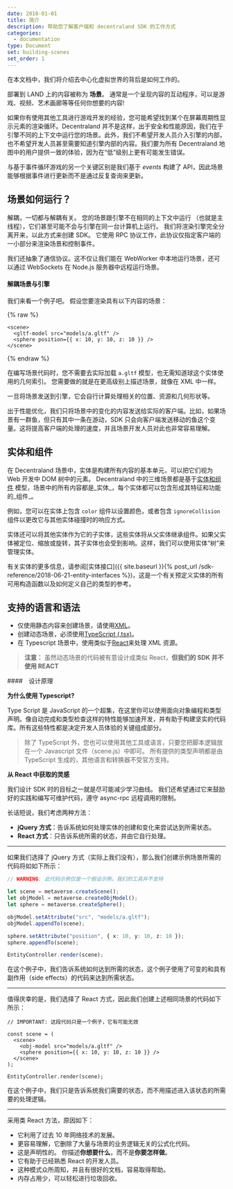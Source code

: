 ```yaml
---
date: 2018-01-01
title: 简介
description: 帮助您了解客户端和 decentraland SDK 的工作方式
categories:
  - documentation
type: Document
set: building-scenes
set_order: 1
---
```


在本文档中，我们将介绍去中心化虚拟世界的背后是如何工作的。

部署到 LAND 上的内容被称为 **场景**。 通常是一个呈现内容的互动程序，可以是游戏、视频、艺术画廊等等任何你想要的内容!

如果你有使用其他工具进行游戏开发的经验，您可能希望找到某个在屏幕周期性显示元素的渲染循环。Decentraland 并不是这样，出于安全和性能原因，我们在于引擎不同的上下文中运行您的场景。此外，我们不希望开发人员介入引擎的内部，也不希望开发人员甚至需要知道引擎内部的内容。我们要为所有 Decentraland 地图中的用户提供一致的体验，因为在“低”级别上更有可能发生错误。

与基于事件循环游戏的另一个关键区别是我们基于 _events_ 构建了 API，因此场景能够根据事件进行更新而不是通过反复查询来更新。

## 场景如何运行？

解耦，一切都与解耦有关。 您的场景跟引擎不在相同的上下文中运行
（也就是主线程），它们甚至可能不会与引擎在同一台计算机上运行。 我们将渲染引擎完全分离开来，以此方式来创建 SDK。 它使用 RPC 协议工作，此协议仅指定客户端的一小部分来渲染场景和控制事件。

我们还抽象了通信协议。这不仅让我们能在 WebWorker 中本地运行场景，还可以通过 WebSockets 在 Node.js 服务器中远程运行场景。

#### 解耦场景与引擎

我们来看一个例子吧。 假设您要渲染具有以下内容的场景：

{% raw %}

```tsx
<scene>
  <gltf-model src="models/a.gltf" />
  <sphere position={{ x: 10, y: 10, z: 10 }} />
</scene>
```

{% endraw %}

在编写场景代码时，您不需要去实际加载 `a.gltf` 模型，也无需知道球这个实体使用的几何索引。 您需要做的就是在更高级别上描述场景，就像在 XML 中一样。

一旦将场景发送到引擎，它会自行计算处理相关的位置、资源和几何形状等。

出于性能优化，我们只将场景中的变化的内容发送给实际的客户端。比如，如果场景有一群鱼，但只有其中一条在游动，SDK 只会向客户端发送移动的鱼这个变量。这将提高客户端的处理的速度，并且场景开发人员对此也非常容易理解。

## 实体和组件

在 Decentraland 场景中，实体是构建所有内容的基本单元，可以把它们视为 Web 开发中 DOM 树中的元素。 Decentraland 中的三维场景都是基于[实体和组件](https://en.wikipedia.org/wiki/Entity%E2%80%93component%E2%80%93system) 模型，场景中的所有内容都是_实体_，每个实体都可以包含形成其特征和功能的_组件_。

例如，您可以在实体上包含 `color` 组件以设置颜色，或者包含 `ignoreCollision` 组件以更改它与其他实体碰撞时的响应方式。

实体还可以将其他实体作为它的子实体，这些实体将从父实体继承组件。如果父实体被定位、缩放或旋转，其子实体也会受到影响。这样，我们可以使用实体“树”来管理实体。

有关实体的更多信息，请参阅[实体接口]({{ site.baseurl }}{% post_url /sdk-reference/2018-06-21-entity-interfaces %})，这是一个有关预定义实体的所有可用构造函数以及如何定义自己的类型的参考。

## 支持的语言和语法

- 仅使用静态内容来创建场景，请使用[XML](https://en.wikipedia.org/wiki/XML)。
- 创建动态场景，必须使用[TypeScript (.tsx)](https://www.typescriptlang.org/docs/handbook/jsx.html)。
- 在 Typescript 场景中，使用类似于[React](https://reactjs.org/docs/hello-world.html)来处理 XML 资源。

> **注意：** 虽然动态场景的代码被有意设计成类似 React，**但我们的 SDK 并不使用 REACT**

####　设计原理

**为什么使用 Typescript?**

Type Script 是 JavaScript 的一个超集，在这里你可以使用面向对象编程和类型声明。像自动完成和类型检查这样的特性能够加速开发，并有助于构建坚实的代码库。所有这些特性都是决定开发人员体验的关键组成部分。

> 除了 TypeScript 外，您也可以使用其他工具或语言，只要您把脚本逻辑放在一个 Javascript 文件（scene.js）中即可。 所有提供的类型声明都是由 TypeScript 生成的，其他语言和转换器不受官方支持。

**从 React 中获取的灵感**

我们设计 SDK 时的目标之一就是尽可能减少学习曲线。 我们还希望通过它来鼓励好的实践和编写可维护代码，遵守 async-rpc 远程调用的限制。

长话短说，我们考虑两种方法：

- **jQuery 方式**：告诉系统如何处理实体的创建和变化来尝试达到所需状态。
- **React 方式**：只告诉系统所需的状态，并由它自行处理。

---

如果我们选择了 jQuery 方式（实际上我们没有），那么我们创建示例场景所需的代码将如如下所示：

```ts
// WARNING: 此代码示例仅是一个假设示例，我们的工具并不支持

let scene = metaverse.createScene();
let objModel = metaverse.createObjModel();
let sphere = metaverse.createSphere();

objModel.setAttribute("src", "models/a.gltf");
objModel.appendTo(scene);

sphere.setAttribute("position", { x: 10, y: 10, z: 10 });
sphere.appendTo(scene);

EntityController.render(scene);
```

在这个例子中，我们告诉系统如何达到所需的状态，这个例子使用了可变的和具有副作用（side effects）的代码来达到所需状态。

---

值得庆幸的是，我们选择了 React 方式，因此我们创建上述相同场景的代码如下所示：

```tsx
// IMPORTANT: 这段代码只是一个例子，它有可能无效

const scene = (
  <scene>
    <obj-model src="models/a.gltf" />
    <sphere position={{ x: 10, y: 10, z: 10 }} />
  </scene>
);

EntityController.render(scene);
```

在这个例子中，我们只是告诉系统我们需要的状态，而不用描述进入该状态的所需要的处理逻辑。

---

采用类 React 方法，原因如下：

- 它利用了过去 10 年网络技术的发展。
- 更容易理解，它删除了大量与场景的业务逻辑无关的公式化代码。
- 这是声明性的。 你描述**你想要什么**，而不是**你要怎样做**。
- 它有助于已经熟悉 React 的开发人员。
- 这种模式众所周知，并且有很好的文档，容易取得帮助。
- 内存占用少，可以轻松进行垃圾回收。
